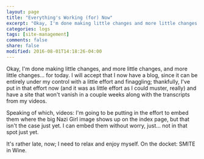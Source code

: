 ```yaml
---
layout: page
title: "Everything's Working (for) Now"
excerpt: "Okay, I'm done making little changes and more little changes for the day. I will admit to having a... eugh... blog."
categories: logs
tags: [site-management]
comments: false
share: false
modified: 2016-08-01T14:18:26-04:00
---
```

Okay, I'm done making little changes, and more little changes, and more little changes... for today. I will
accept that I now have a blog, since it can be entirely under my control with a little effort and finaggling;
thankfully, I've put in that effort now (and it was as little effort as I could muster, really) and have
a site that won't vanish in a couple weeks along with the transcripts from my videos.

Speaking of which, videos: I'm going to be putting in the effort to embed them where the big Nazi Girl image
shows up on the index page, but that isn't the case just yet. I can embed them without worry, just... not
in that spot just yet.

It's rather late, now; I need to relax and enjoy myself. On the docket: SMITE in Wine.
